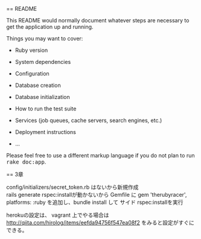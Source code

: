 == README

This README would normally document whatever steps are necessary to get the
application up and running.

Things you may want to cover:

* Ruby version

* System dependencies

* Configuration

* Database creation

* Database initialization

* How to run the test suite

* Services (job queues, cache servers, search engines, etc.)

* Deployment instructions

* ...


Please feel free to use a different markup language if you do not plan to run
<tt>rake doc:app</tt>.

== 3章

config/initializers/secret_token.rb はないから新規作成  
rails generate rspec:installが動かないから
Gemfile に 
  gem 'therubyracer', platforms: :ruby
を追加し、bundle install して サイド rspec:installを実行

herokuの設定は、 vagrant 上でやる場合は
http://qiita.com/hirolog/items/eefda94756f547ea08f2
をみると設定がすぐにできる。


